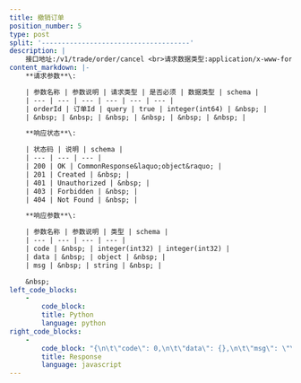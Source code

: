 ```yaml
---
title: 撤销订单
position_number: 5
type: post
split: '-------------------------------------'
description: |
    接口地址:/v1/trade/order/cancel <br>请求数据类型:application/x-www-form-urlencoded
content_markdown: |-
    **请求参数**\:

    | 参数名称 | 参数说明 | 请求类型 | 是否必须 | 数据类型 | schema |
    | --- | --- | --- | --- | --- | --- |
    | orderId | 订单Id | query | true | integer(int64) | &nbsp; |
    | &nbsp; | &nbsp; | &nbsp; | &nbsp; | &nbsp; | &nbsp; |

    **响应状态**\:

    | 状态码 | 说明 | schema |
    | --- | --- | --- |
    | 200 | OK | CommonResponse&laquo;object&raquo; |
    | 201 | Created | &nbsp; |
    | 401 | Unauthorized | &nbsp; |
    | 403 | Forbidden | &nbsp; |
    | 404 | Not Found | &nbsp; |

    **响应参数**\:

    | 参数名称 | 参数说明 | 类型 | schema |
    | --- | --- | --- | --- |
    | code | &nbsp; | integer(int32) | integer(int32) |
    | data | &nbsp; | object | &nbsp; |
    | msg | &nbsp; | string | &nbsp; |

    &nbsp;
left_code_blocks:
    -
        code_block:
        title: Python
        language: python
right_code_blocks:
    -
        code_block: "{\n\t\"code\": 0,\n\t\"data\": {},\n\t\"msg\": \"\"\n}"
        title: Response
        language: javascript
---
```

